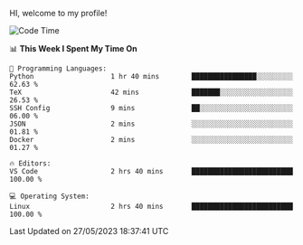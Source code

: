 HI, welcome to my profile!
<!--START_SECTION:waka-->
![Code Time](http://img.shields.io/badge/Code%20Time-847%20hrs%204%20mins-blue)

📊 **This Week I Spent My Time On** 

```text
💬 Programming Languages: 
Python                   1 hr 40 mins        ████████████████░░░░░░░░░   62.63 % 
TeX                      42 mins             ███████░░░░░░░░░░░░░░░░░░   26.53 % 
SSH Config               9 mins              ██░░░░░░░░░░░░░░░░░░░░░░░   06.00 % 
JSON                     2 mins              ░░░░░░░░░░░░░░░░░░░░░░░░░   01.81 % 
Docker                   2 mins              ░░░░░░░░░░░░░░░░░░░░░░░░░   01.27 % 

🔥 Editors: 
VS Code                  2 hrs 40 mins       █████████████████████████   100.00 % 

💻 Operating System: 
Linux                    2 hrs 40 mins       █████████████████████████   100.00 % 
```


 Last Updated on 27/05/2023 18:37:41 UTC
<!--END_SECTION:waka-->
